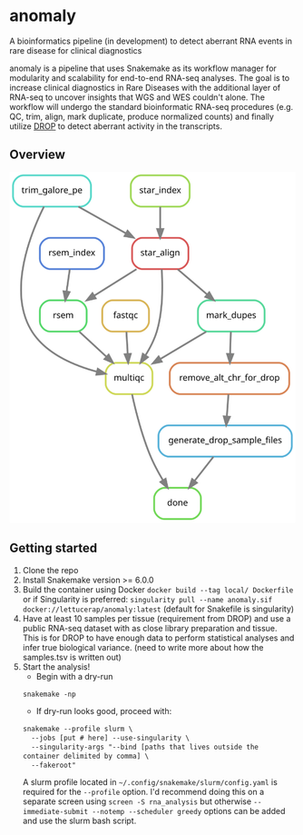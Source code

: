 # anomaly
A bioinformatics pipeline (in development) to detect aberrant RNA events in rare disease for clinical diagnostics

anomaly is a pipeline that uses Snakemake as its workflow manager for modularity and scalability for end-to-end RNA-seq analyses. The goal is to increase clinical diagnostics in Rare Diseases with the additional layer of RNA-seq to uncover insights that WGS and WES couldn't alone. The workflow will undergo the standard bioinformatic RNA-seq procedures (e.g. QC, trim, align, mark duplicate, produce normalized counts) and finally utilize [DROP](https://github.com/gagneurlab/drop) to detect aberrant activity in the transcripts.

## Overview
![pipeline vector](https://github.com/projectoriented/anomaly/blob/main/images/dag.svg)

## Getting started
1. Clone the repo
2. Install Snakemake version >= 6.0.0
3. Build the container using Docker `docker build --tag local/ Dockerfile` or if Singularity is preferred: `singularity pull --name anomaly.sif docker://lettucerap/anomaly:latest` (default for Snakefile is singularity)
4. Have at least 10 samples per tissue (requirement from DROP) and use a public RNA-seq dataset with as close library preparation and tissue. This is for DROP to have enough data to perform statistical analyses and infer true biological variance. (need to write more about how the samples.tsv is written out)
5. Start the analysis!
    * Begin with a dry-run
    ```
    snakemake -np
    ```
    * If dry-run looks good, proceed with:
    ```
    snakemake --profile slurm \
      --jobs [put # here] --use-singularity \
      --singularity-args "--bind [paths that lives outside the container delimited by comma] \
      --fakeroot"
    ```
     A slurm profile located in `~/.config/snakemake/slurm/config.yaml` is required for the `--profile` option. I'd recommend doing this on a separate screen using `screen -S rna_analysis` but otherwise `--immediate-submit --notemp --scheduler greedy` options can be added and use the slurm bash script.
